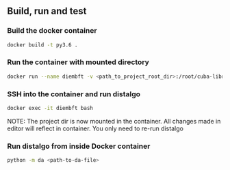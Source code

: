 ## Build, run and test

### Build the docker container
```bash
docker build -t py3.6 .
```
### Run the container with mounted directory
```bash
docker run --name diembft -v <path_to_project_root_dir>:/root/cuba-libra/ -it py3.6
```
### SSH into the container and run distalgo
```bash
docker exec -it diembft bash 
```
NOTE: The project dir is now mounted in the container. All changes made in editor will reflect in container. You only need to re-run distalgo

### Run distalgo from inside Docker container
```bash
python -m da <path-to-da-file>
```